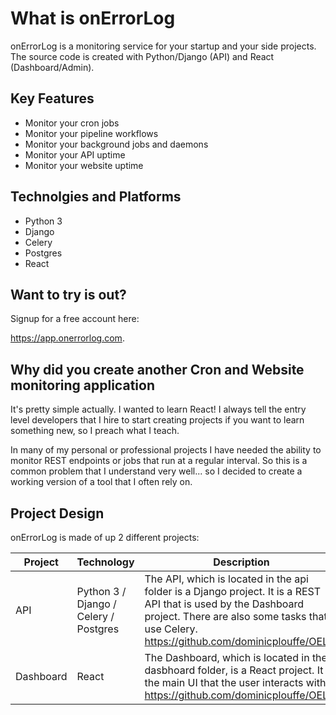 # What is onErrorLog

onErrorLog is a monitoring service for your startup and your side projects.  The source code is created with Python/Django (API) and React (Dashboard/Admin).

## Key Features
- Monitor your cron jobs
- Monitor your pipeline workflows
- Monitor your background jobs and daemons
- Monitor your API uptime
- Monitor your website uptime

## Technolgies and Platforms
- Python 3 
- Django
- Celery
- Postgres
- React

## Want to try is out?
Signup for a free account here: 

https://app.onerrorlog.com.

## Why did you create another Cron and Website monitoring application
It's pretty simple actually.  I wanted to learn React! I always tell the entry level developers that I hire to start creating projects if you want to learn something new, so I preach what I teach.

In many of my personal or professional projects I have needed the ability to monitor REST endpoints or jobs that run at a regular interval.  So this is a common problem that I understand very well... so I decided to create a working version of a tool that I often rely on.

## Project Design
onErrorLog is made of up 2 different projects:

Project | Technology | Description
--------|------------|------------
API | Python 3 / Django / Celery / Postgres | The API, which is located in the api folder is a Django project.  It is a REST API that is used by the Dashboard project.  There are also some tasks that use Celery. https://github.com/dominicplouffe/OEL
Dashboard | React | The Dashboard, which is located in the dasbhoard folder, is a React project.  It is the main UI that the user interacts with. https://github.com/dominicplouffe/OELUI
